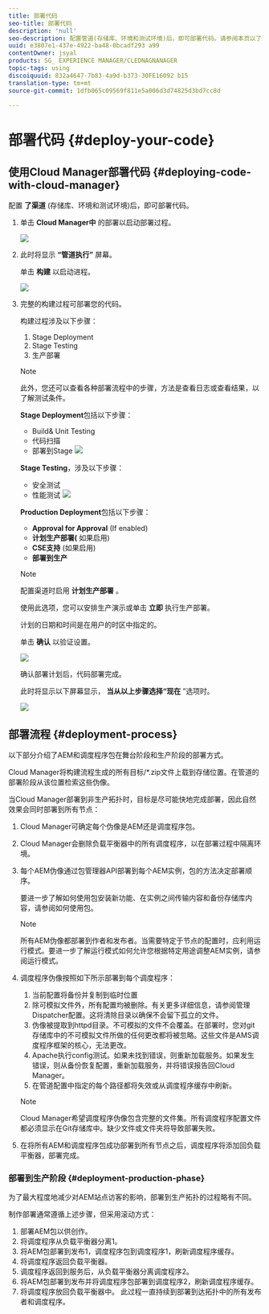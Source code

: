 ```yaml
---
title: 部署代码
seo-title: 部署代码
description: 'null'
seo-description: 配置管道(存储库、环境和测试环境)后，即可部署代码。请参阅本页以了解更多信息。
uuid: e3807e1-437e-4922-ba48-0bcadf293 a99
contentOwner: jsyal
products: SG_ EXPERIENCE MANAGER/CLEDNAGNANAGER
topic-tags: using
discoiquuid: 832a4647-7b83-4a9d-b373-30FE16092 b15
translation-type: tm+mt
source-git-commit: 1dfb065c09569f811e5a006d3d74825d3bd7cc8d

---
```



# 部署代码 {#deploy-your-code}

## 使用Cloud Manager部署代码 {#deploying-code-with-cloud-manager}

配置 **了渠道** (存储库、环境和测试环境)后，即可部署代码。

1. 单击 **Cloud Manager中** 的部署以启动部署过程。

   ![](assets/Deploy1.png)

1. 此时将显示 **“管道执行”** 屏幕。

   单击 **构建** 以启动进程。

   ![](assets/Deploy2.png)

1. 完整的构建过程可部署您的代码。

   构建过程涉及以下步骤：

   1. Stage Deployment
   1. Stage Testing
   1. 生产部署
   >[!NOTE]
   >
   >此外，您还可以查看各种部署流程中的步骤，方法是查看日志或查看结果，以了解测试条件。

   **Stage Deployment**包括以下步骤：

   * Build&amp; Unit Testing
   * 代码扫描
   * 部署到Stage
   ![](assets/Stage_Testing.png)

   **Stage Testing**，涉及以下步骤：

   * 安全测试
   * 性能测试
   ![](assets/Stage_Deployment.png)

   **Production Deployment**包括以下步骤：

   * **Approval for Approval** (If enabled)
   * **计划生产部署(** 如果启用)
   * **CSE支持** (如果启用)
   * **部署到生产**
   >[!NOTE]
   >
   >配置渠道时启用 **计划生产部署** 。
   >
   >
   >使用此选项，您可以安排生产演示或单击 **立即** 执行生产部署。
   >
   >
   >计划的日期和时间是在用户的时区中指定的。
   >
   >
   >单击 **确认** 以验证设置。

   ![](assets/Production_Deployment1.png)

   确认部署计划后，代码部署完成。

   此时将显示以下屏幕显示， **当从以上步骤选择“现在** ”选项时。

   ![](assets/Production_Deployment2.png)

## 部署流程 {#deployment-process}

以下部分介绍了AEM和调度程序包在舞台阶段和生产阶段的部署方式。

Cloud Manager将构建流程生成的所有目标/*.zip文件上载到存储位置。在管道的部署阶段从该位置检索这些伪像。

当Cloud Manager部署到非生产拓扑时，目标是尽可能快地完成部署，因此自然效果会同时部署到所有节点：

1. Cloud Manager可确定每个伪像是AEM还是调度程序包。
1. Cloud Manager会删除负载平衡器中的所有调度程序，以在部署过程中隔离环境。
1. 每个AEM伪像通过包管理器API部署到每个AEM实例，包的方法决定部署顺序。

   要进一步了解如何使用包安装新功能、在实例之间传输内容和备份存储库内容，请参阅如何使用包。

   >[!NOTE]
   >
   >所有AEM伪像都部署到作者和发布者。当需要特定于节点的配置时，应利用运行模式。要进一步了解运行模式如何允许您根据特定用途调整AEM实例，请参阅运行模式。

1. 调度程序伪像按照如下所示部署到每个调度程序：

   1. 当前配置将备份并复制到临时位置
   1. 除可模拟文件外，所有配置均被删除。有关更多详细信息，请参阅管理Dispatcher配置。这将清除目录以确保不会留下孤立的文件。
   1. 伪像被提取到httpd目录。不可模拟的文件不会覆盖。在部署时，您对git存储库中的不可模拟文件所做的任何更改都将被忽略。这些文件是AMS调度程序框架的核心，无法更改。
   1. Apache执行config测试。如果未找到错误，则重新加载服务。如果发生错误，则从备份恢复配置，重新加载服务，并将错误报告回Cloud Manager。
   1. 在管道配置中指定的每个路径都将失效或从调度程序缓存中刷新。
   >[!NOTE]
   >
   >Cloud Manager希望调度程序伪像包含完整的文件集。所有调度程序配置文件都必须显示在Git存储库中。缺少文件或文件夹将导致部署失败。

1. 在将所有AEM和调度程序包成功部署到所有节点之后，调度程序将添加回负载平衡器，部署完成。

### 部署到生产阶段 {#deployment-production-phase}

为了最大程度地减少对AEM站点访客的影响，部署到生产拓扑的过程略有不同。

制作部署通常遵循上述步骤，但采用滚动方式：

1. 部署AEM包以供创作。
1. 将调度程序从负载平衡器分离1。
1. 将AEM包部署到发布1，调度程序包到调度程序1，刷新调度程序缓存。
1. 将调度程序返回负载平衡器。
1. 调度程序返回到服务后，从负载平衡器分离调度程序2。
1. 将AEM包部署到发布并将调度程序包部署到调度程序2，刷新调度程序缓存。
1. 将调度程序放回负载平衡器中。
此过程一直持续到部署到达拓扑中的所有发布者和调度程序。



